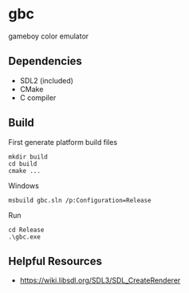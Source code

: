 # gbc

gameboy color emulator

## Dependencies

* SDL2 (included)
* CMake
* C compiler

## Build

First generate platform build files

	mkdir build
	cd build
	cmake ...

Windows

	msbuild gbc.sln /p:Configuration=Release


Run

	cd Release
	.\gbc.exe



## Helpful Resources


- https://wiki.libsdl.org/SDL3/SDL_CreateRenderer
